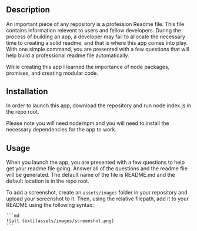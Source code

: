 # <Readme-Generator>

## Description

An important piece of any repository is a profession Readme file. This file contains information relevent to users and fellow developers. During the process of building an app, a developer may fail to allocate the necessary time to creating a solid readme, and that is where this app comes into play. With one simple command, you are presented with a few questions that will help build a professional readme file automatically.

While creating this app I learned the importance of node packages, promises, and creating modular code. 

## Installation

In order to launch this app, download the repository and run node index.js in the repo root.

Please note you will need node/npm and you will need to install the necessary dependencies for the app to work.

## Usage

When you launch the app, you are presented with a few questions to help get your readme file going. Answer all of the questions and the readme file will be generated. The default name of the file is README.md and the default location is in the repo root.

To add a screenshot, create an `assets/images` folder in your repository and upload your screenshot to it. Then, using the relative filepath, add it to your README using the following syntax:

    ```md
    ![alt text](assets/images/screenshot.png)
    ```

